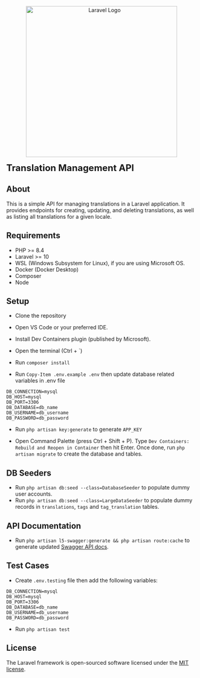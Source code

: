 <p align="center"><a href="https://laravel.com" target="_blank"><img src="https://raw.githubusercontent.com/laravel/art/master/logo-lockup/5%20SVG/2%20CMYK/1%20Full%20Color/laravel-logolockup-cmyk-red.svg" width="400" alt="Laravel Logo"></a></p>

<p align="left">
    <span style="font-size: 24px; font-weight: bold;">Translation Management API</span>
</p>

## About

This is a simple API for managing translations in a Laravel application. It provides endpoints for creating, updating, and deleting translations, as well as listing all translations for a given locale.

## Requirements
- PHP >= 8.4
- Laravel >= 10
- WSL (Windows Subsystem for Linux), if you are using Microsoft OS.
- Docker (Docker Desktop)
- Composer
- Node

## Setup
- Clone the repository

- Open VS Code or your preferred IDE.

- Install Dev Containers plugin (published by Microsoft).

- Open the terminal (Ctrl + `)

- Run `composer install`

- Run `Copy-Item .env.example .env` then update database related variables in .env file
```
DB_CONNECTION=mysql
DB_HOST=mysql
DB_PORT=3306
DB_DATABASE=db_name
DB_USERNAME=db_username
DB_PASSWORD=db_password
```

- Run `php artisan key:generate` to generate `APP_KEY`

- Open Command Palette (press Ctrl + Shift + P). Type `Dev Containers: Rebuild and Reopen in Container` then hit Enter.
Once done, run `php artisan migrate` to create the database and tables.

## DB Seeders
- Run `php artisan db:seed --class=DatabaseSeeder` to populate dummy user accounts.
- Run `php artisan db:seed --class=LargeDataSeeder` to populate dummy records in `translations`, `tags` and `tag_translation` tables.

## API Documentation
- Run `php artisan l5-swagger:generate && php artisan route:cache` to generate updated <a href="http://localhost/api/documentation#/" >Swagger API docs</a>.

## Test Cases
- Create `.env.testing` file then add the following variables:
```
DB_CONNECTION=mysql
DB_HOST=mysql
DB_PORT=3306
DB_DATABASE=db_name
DB_USERNAME=db_username
DB_PASSWORD=db_password
```
- Run `php artisan test`

## License

The Laravel framework is open-sourced software licensed under the [MIT license](https://opensource.org/licenses/MIT).
